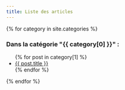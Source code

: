```yaml
---
title: Liste des articles
---
```


{% for category in site.categories %}
  <h3>Dans la catégorie "{{ category[0] }}" :</h3>
  <ul>
    {% for post in category[1] %}
      <li><a href="{{ site.baseurl }}{{ post.url }}">{{ post.title }}</a></li>
    {% endfor %}
  </ul>
{% endfor %}
